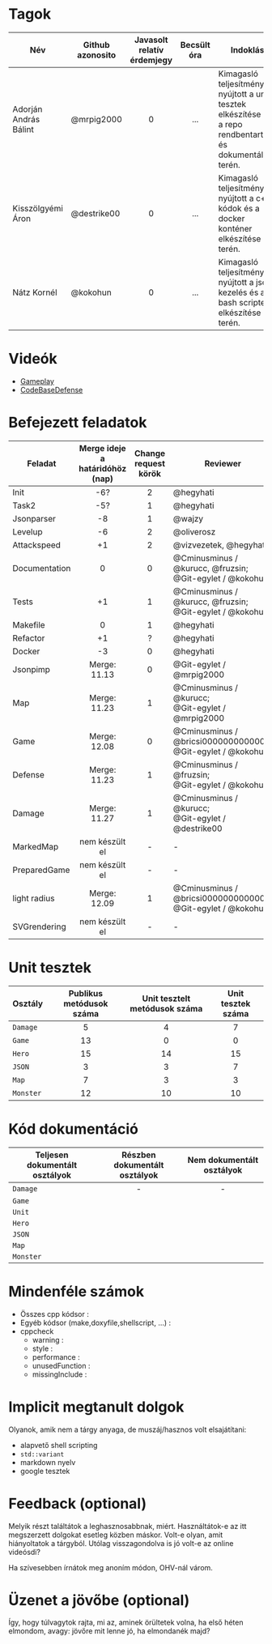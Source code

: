 # Tagok

| Név | Github azonosito  | Javasolt relatív érdemjegy | Becsült óra | Indoklás  | 
| ------ | ---- | :---: | :---: | --------- |
| Adorján András Bálint | @mrpig2000 | 0 | ... | Kimagasló teljesítményt nyújtott a unit tesztek elkészítése és a repo rendbentartása és dokumentálása terén. |
| Kisszölgyémi Áron | @destrike00 | 0 | ... | Kimagasló teljesítményt nyújtott a c++ kódok és a docker konténer elkészítése terén. |
| Nátz Kornél | @kokohun | 0 | ... | Kimagasló teljesítményt nyújtott a json kezelés és a bash scriptek elkészítése terén. |


# Videók

 - [Gameplay](/videos/gameplay.mp4)
 - [CodeBaseDefense](/videos/codebasedefense.mp4)

# Befejezett feladatok

| Feladat | Merge ideje a határidóhöz (nap) | Change request körök | Reviewer | 
| ------- | :---: | :---: | -------- |
| Init | -6? | 2 | @hegyhati | 
| Task2 | -5? | 1 | @hegyhati |
| Jsonparser | -8 | 1 | @wajzy |
| Levelup | -6 | 2 | @oliverosz |
| Attackspeed | +1 | 2 | @vizvezetek, @hegyhati |
| Documentation | 0 | 0 | @Cminusminus / @kurucc, @fruzsin;<br />@Git-egylet / @kokohun |
| Tests | +1 | 1 | @Cminusminus / @kurucc, @fruzsin;<br />@Git-egylet / @kokohun |
| Makefile | 0 | 1 | @hegyhati |
| Refactor | +1 | ? | @hegyhati |
| Docker | -3 | 0 | @hegyhati |
| Jsonpimp | Merge: 11.13 | 0 | @Git-egylet / @mrpig2000 |
| Map | Merge: 11.23 | 1 | @Cminusminus / @kurucc;<br />@Git-egylet / @mrpig2000 |
| Game | Merge: 12.08 | 0 | @Cminusminus / @bricsi0000000000000;<br />@Git-egylet / @kokohun |
| Defense | Merge: 11.23 | 1 | @Cminusminus / @fruzsin;<br />@Git-egylet / @kokohun |
| Damage | Merge: 11.27 | 1 | @Cminusminus / @kurucc;<br />@Git-egylet / @destrike00   |
| MarkedMap | nem készült el | - | - |
| PreparedGame | nem készült el | - | -
| light radius | Merge: 12.09 | 1 | @Cminusminus / @bricsi0000000000000;<br />@Git-egylet / @kokohun |
| SVGrendering | nem készült el | - | - |

# Unit tesztek

| Osztály | Publikus metódusok száma | Unit tesztelt metódusok száma | Unit tesztek száma |
| --- | :---: | :---: | :---: |
| `Damage` | 5 | 4 | 7 |
| `Game` | 13 | 0 | 0 | 
| `Hero` | 15 | 14 | 15 | 
| `JSON` | 3 | 3 | 7 | 
| `Map` | 7 | 3 | 3 | 
| `Monster` | 12 | 10 | 10 | 

# Kód dokumentáció

| Teljesen dokumentált osztályok | Részben dokumentált osztályok | Nem dokumentált osztályok |
| --- | :---: | :---: | 
| `Damage` | - | - |
| `Game` |
| `Unit` |
| `Hero` |
| `JSON` |
| `Map` |
| `Monster` |


# Mindenféle számok

 - Összes cpp kódsor :
 - Egyéb kódsor (make,doxyfile,shellscript, ...) :
 - cppcheck
   - warning :
   - style :
   - performance :
   - unusedFunction : 
   - missingInclude : 
 
# Implicit megtanult dolgok
Olyanok, amik nem a tárgy anyaga, de muszáj/hasznos volt elsajátítani:
 - alapvető shell scripting
 - `std::variant`
 - markdown nyelv
 - google tesztek

# Feedback (optional)
 
Melyik részt találtátok a leghasznosabbnak, miért. Használtátok-e az itt megszerzett dolgokat esetleg közben máskor. Volt-e olyan, amit hiányoltatok a tárgyból. Utólag visszagondolva is jó volt-e az online videósdi?

Ha szívesebben írnátok meg anoním módon, OHV-nál várom.

# Üzenet a jövőbe (optional)

Így, hogy túlvagytok rajta, mi az, aminek örültetek volna, ha első héten elmondom, avagy: jövőre mit lenne jó, ha elmondanék majd?